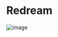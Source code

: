 # Redream

![image](https://user-images.githubusercontent.com/111762798/207272415-55810172-8e10-4c5d-af93-405a7a9005c4.png)
